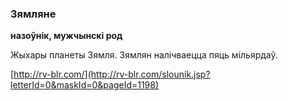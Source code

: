 ### Зямляне
**назоўнік, мужчынскі род**

Жыхары планеты Зямля. Зямлян налічваецца пяць мільярдаў.

<a rel="author">[http://rv-blr.com/](http://rv-blr.com/slounik.jsp?letterId=0&maskId=0&pageId=1198)</a>
